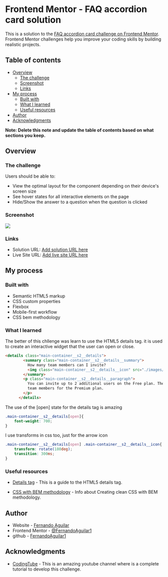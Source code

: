 # Frontend Mentor - FAQ accordion card solution

This is a solution to the [FAQ accordion card challenge on Frontend Mentor](https://www.frontendmentor.io/challenges/faq-accordion-card-XlyjD0Oam). Frontend Mentor challenges help you improve your coding skills by building realistic projects. 

## Table of contents

- [Overview](#overview)
  - [The challenge](#the-challenge)
  - [Screenshot](#screenshot)
  - [Links](#links)
- [My process](#my-process)
  - [Built with](#built-with)
  - [What I learned](#what-i-learned)
  - [Useful resources](#useful-resources)
- [Author](#author)
- [Acknowledgments](#acknowledgments)

**Note: Delete this note and update the table of contents based on what sections you keep.**

## Overview

### The challenge

Users should be able to:

- View the optimal layout for the component depending on their device's screen size
- See hover states for all interactive elements on the page
- Hide/Show the answer to a question when the question is clicked

### Screenshot

![](./images/desktop-Screenshot.png)

### Links

- Solution URL: [Add solution URL here](https://github.com/FernandoAguilar1/FrontendMentor-FaqAccordionCard)
- Live Site URL: [Add live site URL here](https://fernandoaguilar1.github.io/FrontendMentor-FaqAccordionCard/)

## My process

### Built with

- Semantic HTML5 markup
- CSS custom properties
- Flexbox
- Mobile-first workflow
- CSS bem methodology

### What I learned

The better of this chllenge was learn to use the HTML5 details tag. it is used to create an interactive widget that the user can open or close.

```html
<details class="main-container__s2__details">
        <summary class="main-container__s2__details__summary">
          How many team members can I invite?
          <img class="main-container__s2__details__icon" src="./images/icon-arrow-down.svg" alt="arrow down">
        </summary>
        <p class="main-container__s2__details__paragraph">
          You can invite up to 2 additional users on the Free plan. There is no limit on
          team members for the Premium plan.
        </p>
      </details>
```

The use of the [open] state for the details tag is amazing 

```css
.main-container__s2__details[open]{
    font-weight: 700;
}
```

I use transforms in css too, just for the arrow icon
```css
.main-container__s2__details[open] .main-container__s2__details__icon{
    transform: rotate(180deg);
    transition: 300ms;
}
```

### Useful resources

- [Details tag](https://www.geeksforgeeks.org/html5-details-tag/#:~:text=HTML5%20%7C%20tag,-View%20Discussion&text=This%20tag%20is%20used%20to,tag%20is%20new%20in%20HTML5.) - This is a guide to the HTML5 details tag.

- [CSS with BEM methodology](https://www.devbridge.com/articles/implementing-clean-css-bem-method/#:~:text=What%20is%20BEM%3F,by%20following%20some%20simple%20rules.) - Info about Creating clean CSS with BEM methodology.


## Author

- Website - [Fernando Aguilar](https://www.ftxsistemas.com)
- Frontend Mentor - [@FernandoAguilar1](https://www.frontendmentor.io/profile/FernandoAguilar1)
- github - [FernandoAguilar1](https://github.com/FernandoAguilar1)

## Acknowledgments

- [CodingTube](https://www.youtube.com/watch?v=wmtdKzbhz-k) - This is an amazing youtube channel where is a complete tutorial to develop this challenge.